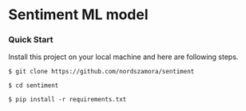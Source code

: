 # Sentiment ML model
### Quick Start
Install this project on your local machine and here are following steps.
```
$ git clone https://github.com/nordszamora/sentiment

$ cd sentiment

$ pip install -r requirements.txt
```
